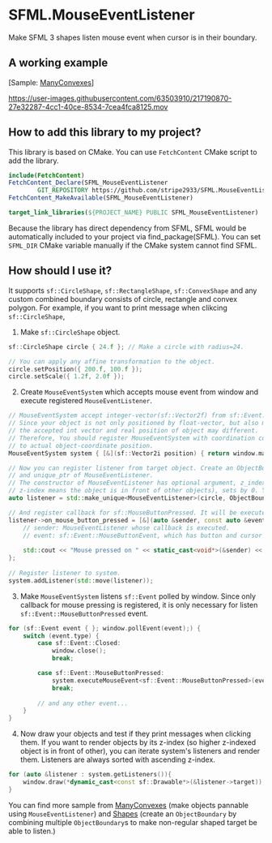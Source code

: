 # SFML.MouseEventListener
Make SFML 3 shapes listen mouse event when cursor is in their boundary.

## A working example
[Sample: [ManyConvexes](https://github.com/stripe2933/SFML.MouseEventListener/tree/master/sample/ManyConvexes)]

https://user-images.githubusercontent.com/63503910/217190870-27e32287-4cc1-40ce-8534-7cea4fca8125.mov

## How to add this library to my project?

This library is based on CMake. You can use `FetchContent` CMake script to add the library.

```cmake
include(FetchContent)
FetchContent_Declare(SFML_MouseEventListener
        GIT_REPOSITORY https://github.com/stripe2933/SFML.MouseEventListener.git)
FetchContent_MakeAvailable(SFML_MouseEventListener)

target_link_libraries(${PROJECT_NAME} PUBLIC SFML_MouseEventListener)
```

Because the library has direct dependency from SFML, SFML would be automatically included to your project via find_package(SFML).
You can set `SFML_DIR` CMake variable manually if the CMake system cannot find SFML.

## How should I use it?

It supports `sf::CircleShape`, `sf::RectangleShape`, `sf::ConvexShape` and any custom combined boundary consists of circle, rectangle and convex polygon.
For example, if you want to print message when clikcing `sf::CircleShape`,

1. Make `sf::CircleShape` object.
```c++
sf::CircleShape circle { 24.f }; // Make a circle with radius=24.

// You can apply any affine transformation to the object.
circle.setPosition({ 200.f, 100.f });
circle.setScale({ 1.2f, 2.0f });
```

2. Create `MouseEventSystem` which accepts mouse event from window and execute registered `MouseEventListener`.
```c++
// MouseEventSystem accept integer-vector(sf::Vector2f) from sf::Event.
// Since your object is not only positioned by float-vector, but also may inside your own created sf::View,
// the accepted int vector and real position of object may different.
// Therefore, You should register MouseEventSystem with coordination converter, which converts mouse position
// to actual object-coordinate position.
MouseEventSystem system { [&](sf::Vector2i position) { return window.mapPixelToCoords(position); } };

// Now you can register listener from target object. Create an ObjectBoundary with factory method `createBoundaryFrom`,
// and unique_ptr of MouseEventListener.
// The constructor of MouseEventListener has optional argument, z_index, which indicates the hit-test priority (higher 
// z-index means the object is in front of other objects), sets by 0. You can manually set it as what you want.
auto listener = std::make_unique<MouseEventListener>(circle, ObjectBoundary::createBoundaryFrom(circle));

// And register callback for sf::MouseButtonPressed. It will be executed when press mouse button.
listener->on_mouse_button_pressed = [&](auto &sender, const auto &event){
    // sender: MouseEventListener whose callback is executed.
    // event: sf::Event::MouseButtonEvent, which has button and cursor position.
    
    std::cout << "Mouse pressed on " << static_cast<void*>(&sender) << " at (" << event.x << ", " << event.y << ")\n";
};
    
// Register listener to system.
system.addListener(std::move(listener));
```

3. Make `MouseEventSystem` listens `sf::Event` polled by window. Since only callback for mouse pressing is registered,
it is only necessary for listen `sf::Event::MouseButtonPressed` event.

```c++
for (sf::Event event { }; window.pollEvent(event);) {
    switch (event.type) {
        case sf::Event::Closed:
            window.close();
            break;

        case sf::Event::MouseButtonPressed:
            system.executeMouseEvent<sf::Event::MouseButtonPressed>(event.mouseButton);
            break;
        
        // and any other event...
    }
}
```

4. Now draw your objects and test if they print messages when clicking them. If you want to render objects by its z-index (so
higher z-indexed object is in front of other), you can iterate system's listeners and render them. Listeners are always sorted
with ascending z-index.

```c++
for (auto &listener : system.getListeners()){
    window.draw(*dynamic_cast<const sf::Drawable*>(&listener->target));
}
```

You can find more sample from [ManyConvexes](https://github.com/stripe2933/SFML.MouseEventListener/tree/master/sample/ManyConvexes) 
(make objects pannable using `MouseEventListener`) and [Shapes](https://github.com/stripe2933/SFML.MouseEventListener/tree/master/sample/Shapes)
(create an `ObjectBoundary` by combining multiple `ObjectBoundary`s to make non-regular shaped target be able to listen.)
